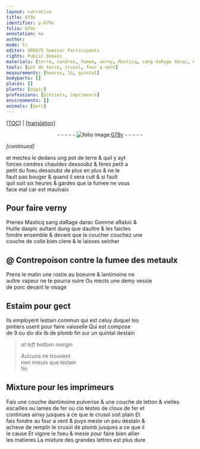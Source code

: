 ```yaml
---
layout: narrative
title: 079v
identifier: p-079v
folio: 079v
annotation: no
author:
mode: tc
editor: GR8975 Seminar Participants
rights: Public Domain
materials: [terre, cendres, fumee, verny, Masticq, sang daRage darac, Gomme aRabic, Huille daspic, colle bien clere, fumee des metaulx, rostie, boeurre, antimoine, vessie de porc, Estaim, estain commun, plomb fin, estain, estain fin, antimoine pulverise, letton, vielles escailles ou lames de fer, testes de cloux de fer, plomb]
tools: [pot de terre, crusol, four a vent]
measurements: [heures, lb, quintal]
bodyparts: []
places: []
plants: [aspic]
professions: [pintiers, imprimeurs]
environments: []
animals: [porc]
---
```


 <p><a href="{{ site.baseurl }}/diplomatic/">[TOC]</a> | <a href="{{ site.baseurl }}/texts/p-079v_tl/" target="_blank">[translation]</a></p><div class="folio" align="center">- - - - - <a href="http://gallica.bnf.fr/ark:/12148/btv1b10500001g/f164.image" target="_blank"><img src="https://cu-mkp.github.io/2017-workshop-edition/assets/photo-icon.png" alt="folio image: " style="display:inline-block; margin-bottom:-3px;"/>079v</a> - - - - - </div>  
 
*[continued]*
  
et mectes le dedans ung <span class="tl">pot de <span class="m">terre</span></span> & quil y ayt<br/> forces <span class="m">cendres</span> chauldes dessoubz & feres petit a<br/> petit du foeu dessoubz de plus en plus & ne le<br/> fault pas bouger & quand il sera cuit & si fault<br/> q<span class="exp">u</span>il soit six <span class="ms"><span class="tmp">heures</span></span> & gardes q<span class="exp">ue</span> la <span class="m">fumee</span> ne vous<br/> face mal car est maulvaix
 
 
  

## Pour faire <span class="m">verny</span>

 
Prenes <span class="m">Masticq</span> <span class="m">sang <span class="del">daRage</span> <span class="add">darac</span></span> <span class="m">Gomme aRabic</span> &<br/> <span class="m">Huille d<span class="pa">aspic</span></span> aultant dung q<span class="exp">ue</span> dau<span class="exp">ltr</span>e & les faictes<br/> fondre ensemble & devant que le coucher couchez une<br/> couche de <span class="m">colle bien clere</span> & le laisses seicher
 
 
  

## @ Contrepoison contre la <span class="m">fumee des metaulx</span>

 
Prens le matin une <span class="m">rostie</span> au <span class="m">boeurre</span> & l<span class="m">antimoine</span> ne<br/> aultre vapeur ne te pourra nuire Ou mects une demy <span class="m">vessie<br/> de <span class="al">porc</span></span> devant le visage

 
  

## <span class="m">Estaim</span> pour gect

 
Ils employent l<span class="m">estain commun</span> qui est celuy duquel les<br/> <span class="pro">pintiers</span> usent pour faire vaisselle Qui est compose<br/> de 9 ou <span class="del">dix</span> dix <span class="ms">lb</span> de <span class="m">plomb fin</span> sur un <span class="ms">quintal</span> d<span class="m">estain</span>
 
> *at left bottom margin*
> 
> 
>  Aulcuns ne trouvent<br/> rien mieulx que l<span class="m">estain<br/> fin</span>

 
  

## Mixture pour les <span class="pro">imprimeurs</span>

 
Fais une couche d<span class="m">antimoine <span class="add">pulverise</span></span> & une couche de <span class="m">letton</span> & <span class="m">vielles<br/> escailles ou lames de fer</span> ou <span class="del">clo</span> <span class="m">testes de cloux de fer</span> et<br/> continues ainsy jusques a ce que le <span class="tl">crusol</span> soit plain Et<br/> fais fondre au <span class="tl">four a vent</span> & puys mesle un peu d<span class="m">estain</span> &<br/> acheve de remplir le <span class="tl">crusol</span> de <span class="m">plomb</span> <span class="del">jusques a ce que il<br/> le cause</span> Et vigore le foeu & mesle pour faire bien allier<br/> les matieres La mixture des grandes lettres est plus dure

 